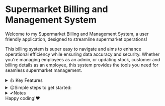# Supermarket Billing and Management System

Welcome to my Supermarket Billing and Management System, a user friendly application, designed to streamline supermarket operations! 

This billing system is super easy to navigate and aims to enhance operational efficiency while ensuring data accuracy and security. Whether you're managing employees as an admin, or updating stock, customer and billing details as an employee, this system provides the tools you need for seamless supermarket management.

 <details> <summary>👍 Key Features</n></summary>

- Robust employee and admin login system with authorization mechanisms.</n>
- Streamlined item billing process ensuring accuracy and efficiency.</n>
- Real-time stock and inventory checks integrated with the database for up-to-date information.</n>
- Smooth checkout experience with automatic price calculation.</n>
</details>

<details> <summary
>😉Simple steps to get started:</summary>

1. Set up MySQL on your machine and create the necessary databases and tables as outlined under DATABASES_TABLES!</n>

2. Download and store any required images used in the project.</n>

3. Launch the application by running the main Python script.</n>

4. Admin module - Manage employee details - Create, update, search, delete</n>

5. Employee module - Manage customer details, inventory updation and billing with checkout</n>

</details>

<details> <summary>✔Notes</summary>

- Ensure to configure paths, passwords, and other settings correctly before running the application.</n>
- Handle database connections securely and avoid exposing sensitive information.</n>
- Feel free to customize and enhance the project according to your preferences and requirements.</n>
</details>
Happy coding!❤

```
